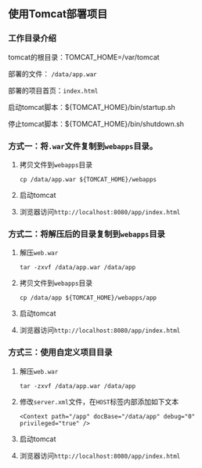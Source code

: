 ## 使用Tomcat部署项目

### 工作目录介绍

tomcat的根目录：TOMCAT_HOME=/var/tomcat

部署的文件：	`/data/app.war`

部署的项目首页：`index.html`

启动tomcat脚本：${TOMCAT_HOME}/bin/startup.sh

停止tomcat脚本：${TOMCAT_HOME}/bin/shutdown.sh

### 方式一：将`.war`文件复制到`webapps`目录。

1. 拷贝文件到`webapps`目录

   ```shell
   cp /data/app.war ${TOMCAT_HOME}/webapps
   ```

2. 启动tomcat

3. 浏览器访问`http://localhost:8080/app/index.html`

### 方式二：将解压后的目录复制到`webapps`目录

1. 解压`web.war`

   ```shell
   tar -zxvf /data/app.war /data/app
   ```

2. 拷贝文件到`webapps`目录

   ```shell
   cp /data/app ${TOMCAT_HOME}/webapps/app
   ```

3. 启动tomcat

4. 浏览器访问`http://localhost:8080/app/index.html`

### 方式三：使用自定义项目目录

1. 解压`web.war`

   ```shell
   tar -zxvf /data/app.war /data/app
   ```

2. 修改`server.xml`文件，在`HOST`标签内部添加如下文本

   ```
   <Context path="/app" docBase="/data/app" debug="0" privileged="true" />
   ```

3. 启动tomcat

4. 浏览器访问`http://localhost:8080/app/index.html`

